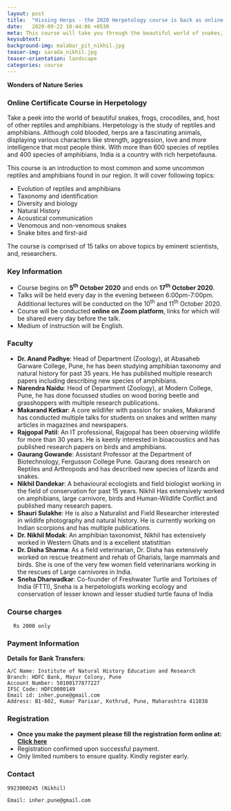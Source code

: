 ```yaml
---
layout: post
title:  "Hissing Herps - the 2020 Herpetology course is back as online course. Register now."
date:   2020-09-22 10:44:06 +0530
meta: This course will take you through the beautiful world of snakes, frogs, geckos and crocodiles, and all other herps. Herpetology is the study of reptiles and amphibians. Although cold blooded, herps are a fascinating animals, displaying various characters like strength, aggression, love and more intelligence that most people think. This online course, starting on 5th October, comprises of 15 talks on above topics by eminent scientists and researchers.
keysubtext: 
background-img: malabar_pit_nikhil.jpg
teaser-img: sarada_nikhil.jpg
teaser-orientation: landscape
categories: course
---
```


**Wonders of Nature Series**

### Online Certificate Course in Herpetology

Take a peek into the world of beautiful snakes, frogs, crocodiles, and, host of other
reptiles and amphibians. Herpetology is the study of reptiles and amphibians.
Although cold blooded, herps are a fascinating animals, displaying various
characters like strength, aggression, love and more intelligence that most
people think. With more than 600 species of reptiles and 400 species of
amphibians, India is a country with rich herpetofauna.

This course is an introduction to most common and some uncommon reptiles and
amphibians found in our region. It will cover following topics:

+ Evolution of reptiles and amphibians
+ Taxonomy and identification
+ Diversity and biology
+ Natural History
+ Acoustical communication
+ Venomous and non-venomous snakes
+ Snake bites and first-aid

The course is comprised of 15 talks on above topics by eminent scientists, and,
researchers.


### Key Information ###
+ Course begins on __5<sup>th</sup> October 2020__ and ends on __17<sup>th</sup> October 2020__.
+ Talks will be held every day in the evening between 6:00pm-7:00pm. Additional lectures will be conducted on the 10<sup>th</sup> and 11<sup>th</sup> October 2020.
+ Course will be conducted **online on Zoom platform**, links for which will be shared every day before the talk.
+ Medium of instruction will be English.

### Faculty
+ **Dr. Anand Padhye**: Head of Department (Zoology), at Abasaheb Garware College, Pune, he has been studying amphibian taxonomy and natural history for past 35 years. He has published multiple research papers including describing new species of amphibians.
+ **Narendra Naidu**: Heod of Department (Zoology), at Modern College, Pune, he has done focussed studies on wood boring beetle and grasshoppers with multiple research publications. 
+ **Makarand Ketkar**: A core wildlifer with passion for snakes, Makarand has conducted multiple talks for students on snakes and written many articles in magazines and newspapers.
+ **Rajgopal Patil**: An IT professional, Rajgopal has been observing wildlife for more than 30 years. He is keenly interested in bioacoustics and has published research papers on birds and amphibians. 
+ **Gaurang Gowande**: Assistant Professor at the Department of Biotechnology, Fergusson College Pune. Gaurang does research on Reptiles and Arthropods and has described new species of lizards and snakes.
+ **Nikhil Dandekar**: A behavioural ecologists and field biologist working in the field of conservation for past 15 years. Nikhil Has extensively worked on amphibians, large carnivore, birds and Human-Wildlife Conflict and published many research papers.
+ **Shauri Sulakhe**: He is also a Naturalist and Field Researcher interested in wildlife photography and natural history. He is currently working on Indian scorpions and has multiple publications. 
+ **Dr. Nikhil Modak**: An amphibian taxonomist, Nikhil has extensively worked in Western Ghats and is a excellent statistitian 
+ **Dr. Disha Sharma**: As a field veterinarian, Dr. Disha has extensively worked on rescue treatment and rehab of Gharials, large mammals and birds. She is one of the very few women field veterinarians working in the rescues of Large carnivores in India.  
+ **Sneha Dharwadkar**: Co-founder of Freshwater Turtle and Tortoises of India (FTTI), Sneha is a herpetologists working ecology and conservation of lesser known and lesser studied turtle fauna of India

### Course charges
      Rs 2000 only

### Payment Information

**Details for Bank Transfers**:

    A/C Name: Institute of Natural History Education and Research
    Branch: HDFC Bank, Mayur Colony, Pune
    Account Number: 50100177877227
    IFSC Code: HDFC0000149
    Email id: inher.pune@gmail.com
    Address: B1-602, Kumar Parisar, Kothrud, Pune, Maharashtra 411038
    

### Registration
+ **Once you make the payment please fill the registration form online at: [Click here](https://forms.gle/XDP2etZxQZ6uZgzg6)**
+ Registration confirmed upon successful payment.
+ Only limited numbers to ensure quality. Kindly register early.
 

### Contact
    9923000245 (Nikhil)
    
    Email: inher.pune@gmail.com
